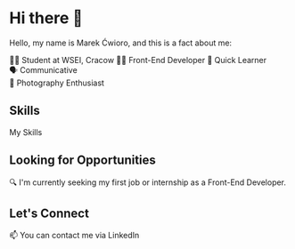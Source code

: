 # Hi there 👋

Hello, my name is Marek Ćwioro, and this is a fact about me:

👨‍🎓 Student at WSEI, Cracow
👨‍💻 Front-End Developer
🌱 Quick Learner  
🗣️ Communicative  
📸 Photography Enthusiast

## Skills
My Skills

## Looking for Opportunities
🔍 I'm currently seeking my first job or internship as a Front-End Developer.

## Let's Connect
📫 You can contact me via LinkedIn
